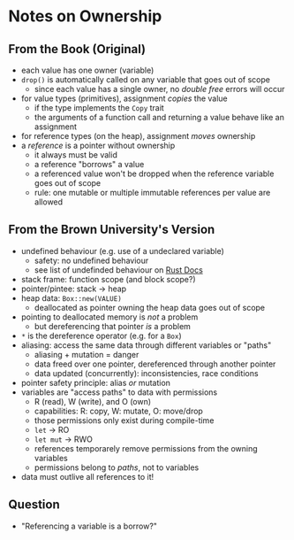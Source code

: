 # Notes on Ownership

## From the Book (Original)

- each value has one owner (variable)
- `drop()` is automatically called on any variable that goes out of scope
    - since each value has a single owner, no _double free_ errors will occur
- for value types (primitives), assignment _copies_ the value
    - if the type implements the `Copy` trait
    - the arguments of a function call and returning a value behave like an assignment
- for reference types (on the heap), assignment _moves_ ownership
- a _reference_ is a pointer without ownership
    - it always must be valid
    - a reference "borrows" a value
    - a referenced value won't be dropped when the reference variable goes out
      of scope
    - rule: one mutable or multiple immutable references per value are allowed

## From the Brown University's Version

- undefined behaviour (e.g. use of a undeclared variable)
    - safety: no undefined behaviour
    - see list of undefinded behaviour on [Rust Docs](https://doc.rust-lang.org/reference/behavior-considered-undefined.html)
- stack frame: function scope (and block scope?)
- pointer/pintee: stack -> heap
- heap data: `Box::new(VALUE)`
    - deallocated as pointer owning the heap data goes out of scope
- pointing to deallocated memory is _not_ a problem
    - but dereferencing that pointer _is_ a problem
- `*` is the dereference operator (e.g. for a `Box`)
- aliasing: access the same data through different variables or "paths"
    - aliasing + mutation = danger
    - data freed over one pointer, dereferenced through another pointer
    - data updated (concurrently): inconsistencies, race conditions
- pointer safety principle: alias _or_ mutation
- variables are "access paths" to data with permissions
    - R (read), W (write), and O (own)
    - capabilities: R: copy, W: mutate, O: move/drop
    - those permissions only exist during compile-time
    - `let` -> RO
    - `let mut` -> RWO 
    - references temporarely remove permissions from the owning variables
    - permissions belong to _paths_, not to variables
- data must outlive all references to it!

## Question

- "Referencing a variable is a borrow?"
